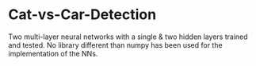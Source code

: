 # Cat-vs-Car-Detection
Two multi-layer neural networks with a single &amp; two hidden layers trained and tested. No library different than numpy has been used for the implementation of the NNs.
